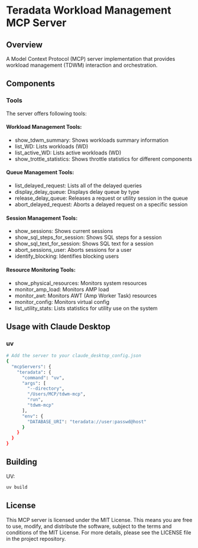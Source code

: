 # Teradata Workload Management MCP Server

## Overview
A Model Context Protocol (MCP) server implementation that provides workload management (TDWM) interaction and orchestration.

## Components

### Tools
The server offers following tools:

#### Workload Management Tools:
  - show_tdwm_summary: Shows workloads summary information
  - list_WD: Lists workloads (WD)
  - list_active_WD: Lists active workloads (WD)
  - show_trottle_statistics: Shows throttle statistics for different components

#### Queue Management Tools:
  - list_delayed_request: Lists all of the delayed queries
  - display_delay_queue: Displays delay queue by type
  - release_delay_queue: Releases a request or utility session in the queue
  - abort_delayed_request: Aborts a delayed request on a specific session

#### Session Management Tools:
  - show_sessions: Shows current sessions
  - show_sql_steps_for_session: Shows SQL steps for a session
  - show_sql_text_for_session: Shows SQL text for a session
  - abort_sessions_user: Aborts sessions for a user
  - identify_blocking: Identifies blocking users

#### Resource Monitoring Tools:
  - show_physical_resources: Monitors system resources
  - monitor_amp_load: Monitors AMP load
  - monitor_awt: Monitors AWT (Amp Worker Task) resources
  - monitor_config: Monitors virtual config
  - list_utility_stats: Lists statistics for utility use on the system

## Usage with Claude Desktop

### uv

```bash
# Add the server to your claude_desktop_config.json
{
  "mcpServers": {
    "teradata": {
      "command": "uv",
      "args": [
        "--directory",
        "/Users/MCP/tdwm-mcp",
        "run",
        "tdwm-mcp"
      ],
      "env": {
        "DATABASE_URI": "teradata://user:passwd@host"
      }
    }
  }
}
```

## Building

UV:

```bash
uv build
```

## License

This MCP server is licensed under the MIT License. This means you are free to use, modify, and distribute the software, subject to the terms and conditions of the MIT License. For more details, please see the LICENSE file in the project repository.